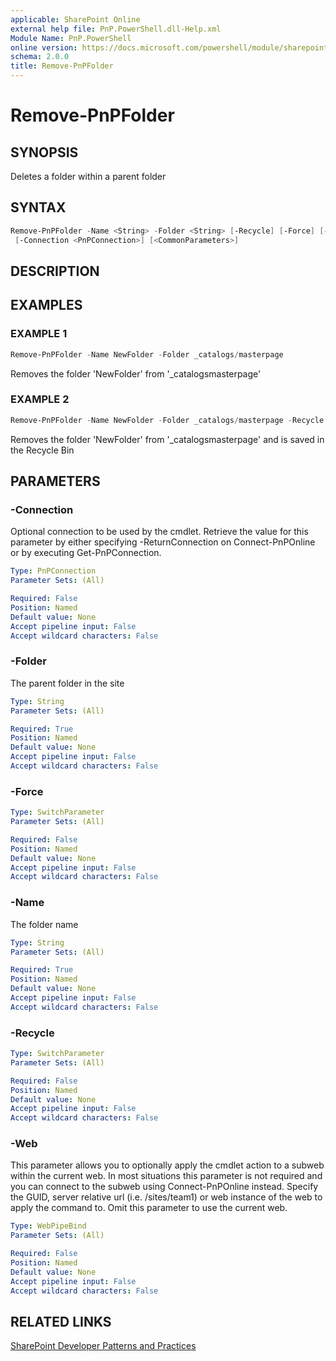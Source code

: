 ```yaml
---
applicable: SharePoint Online
external help file: PnP.PowerShell.dll-Help.xml
Module Name: PnP.PowerShell
online version: https://docs.microsoft.com/powershell/module/sharepoint-pnp/remove-pnpfolder
schema: 2.0.0
title: Remove-PnPFolder
---
```


# Remove-PnPFolder

## SYNOPSIS
Deletes a folder within a parent folder

## SYNTAX

```powershell
Remove-PnPFolder -Name <String> -Folder <String> [-Recycle] [-Force] [-Web <WebPipeBind>]
 [-Connection <PnPConnection>] [<CommonParameters>]
```

## DESCRIPTION

## EXAMPLES

### EXAMPLE 1
```powershell
Remove-PnPFolder -Name NewFolder -Folder _catalogs/masterpage
```

Removes the folder 'NewFolder' from '_catalogsmasterpage'

### EXAMPLE 2
```powershell
Remove-PnPFolder -Name NewFolder -Folder _catalogs/masterpage -Recycle
```

Removes the folder 'NewFolder' from '_catalogsmasterpage' and is saved in the Recycle Bin

## PARAMETERS

### -Connection
Optional connection to be used by the cmdlet. Retrieve the value for this parameter by either specifying -ReturnConnection on Connect-PnPOnline or by executing Get-PnPConnection.

```yaml
Type: PnPConnection
Parameter Sets: (All)

Required: False
Position: Named
Default value: None
Accept pipeline input: False
Accept wildcard characters: False
```

### -Folder
The parent folder in the site

```yaml
Type: String
Parameter Sets: (All)

Required: True
Position: Named
Default value: None
Accept pipeline input: False
Accept wildcard characters: False
```

### -Force

```yaml
Type: SwitchParameter
Parameter Sets: (All)

Required: False
Position: Named
Default value: None
Accept pipeline input: False
Accept wildcard characters: False
```

### -Name
The folder name

```yaml
Type: String
Parameter Sets: (All)

Required: True
Position: Named
Default value: None
Accept pipeline input: False
Accept wildcard characters: False
```

### -Recycle

```yaml
Type: SwitchParameter
Parameter Sets: (All)

Required: False
Position: Named
Default value: None
Accept pipeline input: False
Accept wildcard characters: False
```

### -Web
This parameter allows you to optionally apply the cmdlet action to a subweb within the current web. In most situations this parameter is not required and you can connect to the subweb using Connect-PnPOnline instead. Specify the GUID, server relative url (i.e. /sites/team1) or web instance of the web to apply the command to. Omit this parameter to use the current web.

```yaml
Type: WebPipeBind
Parameter Sets: (All)

Required: False
Position: Named
Default value: None
Accept pipeline input: False
Accept wildcard characters: False
```

## RELATED LINKS

[SharePoint Developer Patterns and Practices](https://aka.ms/sppnp)